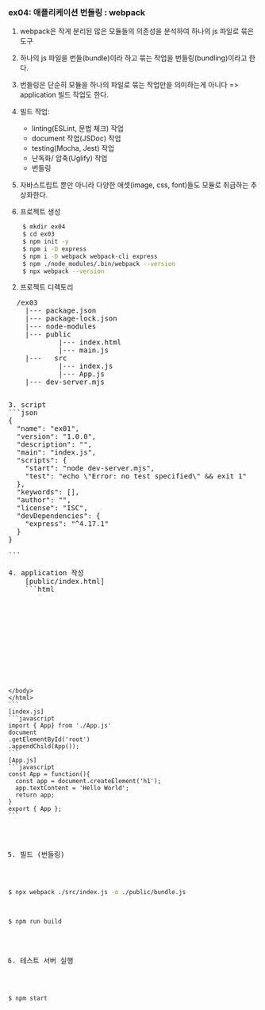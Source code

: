 ### ex04: 애플리케이션 번들링 : webpack
1. webpack은 작게 분리된 많은 모듈들의 의존성을 분석하여 하나의 js 파일로 묶은 도구
2. 하나의 js 파일을 번들(bundle)이라 하고 묶는 작업을 번들링(bundling)이라고 한다.
3. 번들링은 단순히 모듈을 하나의 파일로 묶는 작업만을 의미하는게 아니다 => application 빌드 작업도 한다.
4. 빌드 작업: 
    - linting(ESLint, 문법 체크) 작업
    - document 작업(JSDoc) 작업
    - testing(Mocha, Jest) 작업
    - 난독화/ 압축(Uglify) 작업
    - 번들링
5. 자바스트립트 뿐만 아니라 다양한 애셋(image, css, font)들도 모듈로 취급하는 추상화한다.

1. 프로젝트 생성
```bash
    $ mkdir ex04
    $ cd ex03
    $ npm init -y
    $ npm i -D express 
    $ npm i -D webpack webpack-cli express
    $ npm ./node_modules/.bin/webpack --version
    $ npx webpack --version 
```
2. 프로젝트 디렉토리
<pre>
  /ex03
    |--- package.json
    |--- package-lock.json
    |--- node-modules
    |--- public
            |--- index.html
            |--- main.js
    |---   src
            |--- index.js
            |--- App.js
    |--- dev-server.mjs 
<pre>

3. script
```json
{
  "name": "ex01",
  "version": "1.0.0",
  "description": "",
  "main": "index.js",
  "scripts": {
    "start": "node dev-server.mjs",
    "test": "echo \"Error: no test specified\" && exit 1"
  },
  "keywords": [],
  "author": "",
  "license": "ISC",
  "devDependencies": {
    "express": "^4.17.1"
  }
}

```

4. application 작성
    [public/index.html]
    ```html
    <!DOCTYPE html>
    <html>
    <head>
    <meta  charset="utf-8">
    <title>#ex04</title>
    </head>
    <body>
      <div id='root'></div>
        <script src='main.js'></script>
    </body>
    </html>
    ```
    [index.js]
    ```javascript
    import { App} from './App.js'
    document
    .getElementById('root')
    .appendChild(App());
    ```
    [App.js]
    ```javascript
    const App = function(){
      const app = document.createElement('h1');
      app.textContent = 'Hello World';
      return app;
    }
    export { App };
    ```

5. 빌드 (번들링)
```bash
$ npx webpack ./src/index.js -o ./public/bundle.js
```

```bash
$ npm run build
```

6. 테스트 서버 실행
```bash
$ npm start
```
  